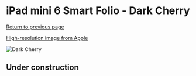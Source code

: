 # iPad mini 6 Smart Folio - Dark Cherry

[Return to previous page](/ipad_mini6)

[High-resolution image from Apple](https://store.storeimages.cdn-apple.com/8756/as-images.apple.com/is/MM6K3?wid=4500&hei=4500&fmt=png)

<div style="width: 512px"><img src="/almost_uncompressed/MM6K3.webp" alt="Dark Cherry"></div>

## Under construction
